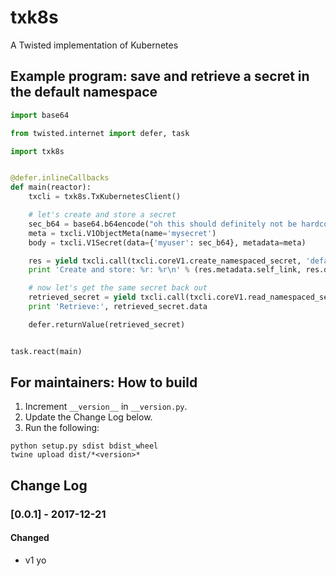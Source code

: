 # txk8s

A Twisted implementation of Kubernetes

## Example program: save and retrieve a secret in the default namespace

```python
import base64

from twisted.internet import defer, task

import txk8s


@defer.inlineCallbacks
def main(reactor):
    txcli = txk8s.TxKubernetesClient()

    # let's create and store a secret
    sec_b64 = base64.b64encode("oh this should definitely not be hardcoded")
    meta = txcli.V1ObjectMeta(name='mysecret')
    body = txcli.V1Secret(data={'myuser': sec_b64}, metadata=meta)

    res = yield txcli.call(txcli.coreV1.create_namespaced_secret, 'default', body)
    print 'Create and store: %r: %r\n' % (res.metadata.self_link, res.data)

    # now let's get the same secret back out
    retrieved_secret = yield txcli.call(txcli.coreV1.read_namespaced_secret, 'mysecret', 'default')
    print 'Retrieve:', retrieved_secret.data

    defer.returnValue(retrieved_secret)


task.react(main)
```

## For maintainers: How to build

1. Increment `__version__` in `__version.py`.
2. Update the Change Log below.
3. Run the following:

```
python setup.py sdist bdist_wheel
twine upload dist/*<version>*
```

## Change Log
### [0.0.1] - 2017-12-21
#### Changed
- v1 yo
